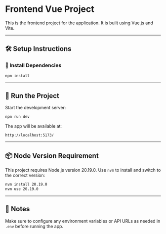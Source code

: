 # Frontend Vue Project

This is the frontend project for the application. It is built using Vue.js and Vite.

---

## 🛠️ Setup Instructions

### 🔹 Install Dependencies
```bash
npm install
```

---

## 🚀 Run the Project

Start the development server:

```bash
npm run dev
```

The app will be available at:
```
http://localhost:5173/
```

---

## 📦 Node Version Requirement

This project requires Node.js version 20.19.0. Use `nvm` to install and switch to the correct version:

```bash
nvm install 20.19.0
nvm use 20.19.0
```

---

## 📝 Notes

Make sure to configure any environment variables or API URLs as needed in `.env` before running the app.
